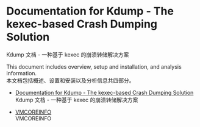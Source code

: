 # Documentation for Kdump - The kexec-based Crash Dumping Solution
Kdump 文档 - 一种基于 kexec 的崩溃转储解决方案

This document includes overview, setup and installation, and analysis information.\
本文档包括概述、设置和安装以及分析信息共四部分。

-   [Documentation for Kdump - The kexec-based Crash Dumping Solution](https://github.com/lemon1989/The-Linux-Kernel-documentation/blob/main/Documentation%20for%20Kdump%20-%20The%20kexec-based%20Crash%20Dumping%20Solution/Documentation%20for%20Kdump%20-%20The%20kexec-based%20Crash%20Dumping%20Solution.md)\
Kdump 文档 - 一种基于 kexec 的崩溃转储解决方案

-   [VMCOREINFO](https://github.com/lemon1989/The-Linux-Kernel-documentation/tree/main/Documentation%20for%20Kdump%20-%20The%20kexec-based%20Crash%20Dumping%20Solution)\
VMCOREINFO

